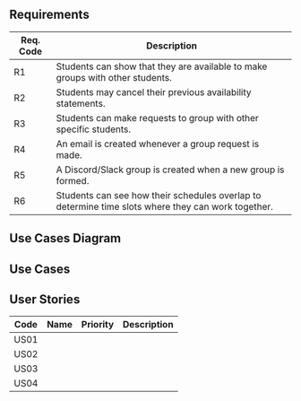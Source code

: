 ## Requirements

| Req. Code | Description                                                                                        |
|-----------|----------------------------------------------------------------------------------------------------|
| R1        | Students can show that they are available to make groups with other students.                      |
| R2        | Students may cancel their previous availability statements.                                        |
| R3        | Students can make requests to group with other specific students.                                  |
| R4        | An email is created whenever a group request is made.                                              |
| R5        | A Discord/Slack group is created when a new group is formed.                                       |
| R6        | Students can see how their schedules overlap to determine time slots where they can work together. |

## Use Cases Diagram

## Use Cases

## User Stories

| Code | Name | Priority | Description |
|------|------|----------|-------------|
| US01 |      |          |             |
| US02 |      |          |             |
| US03 |      |          |             |
| US04 |      |          |             |

